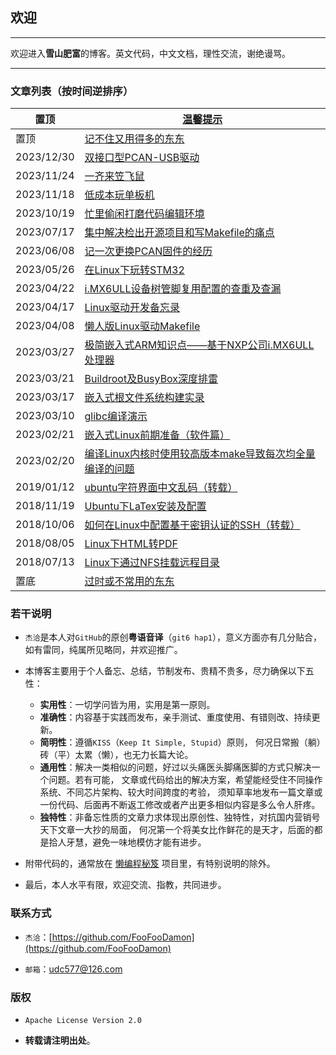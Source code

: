 <meta http-equiv="Content-Type" content="text/html; charset=utf-8" />
<base target="_blank" />

## 欢迎

---------------------------------------------------------------------------

欢迎进入**雪山肥富**的博客。英文代码，中文文档，理性交流，谢绝谩骂。

---------------------------------------------------------------------------

### 文章列表（按时间逆排序）

置顶 | [温馨提示](温馨提示.md)
-- | --
置顶 | [记不住又用得多的东东](记不住又用得多的东东.md)
2023/12/30 | [双接口型PCAN-USB驱动](dual_pcan_usb.md)
2023/11/24 | [一齐来笠飞鼠](docker_trapbat.md)
2023/11/18 | [低成本玩单板机](低成本玩单板机.md)
2023/10/19 | [忙里偷闲打磨代码编辑环境](忙里偷闲打磨代码编辑环境.md)
2023/07/17 | [集中解决检出开源项目和写Makefile的痛点](集中解决检出开源项目和写Makefile的痛点.md)
2023/06/08 | [记一次更换PCAN固件的经历](记一次更换PCAN固件的经历.md)
2023/05/26 | [在Linux下玩转STM32](在Linux下玩转STM32.md)
2023/04/22 | [i.MX6ULL设备树管脚复用配置的查重及查漏](i.MX6ULL设备树管脚复用配置的查重及查漏.md)
2023/04/17 | [Linux驱动开发备忘录](Linux驱动开发备忘录.md)
2023/04/08 | [懒人版Linux驱动Makefile](懒人版Linux驱动Makefile.md)
2023/03/27 | [极简嵌入式ARM知识点——基于NXP公司i.MX6ULL处理器](极简嵌入式ARM知识点——基于NXP公司i.MX6ULL处理器.md)
2023/03/21 | [Buildroot及BusyBox深度排雷](Buildroot及BusyBox深度排雷.md)
2023/03/17 | [嵌入式根文件系统构建实录](嵌入式根文件系统构建实录.md)
2023/03/10 | [glibc编译演示](glibc编译演示.md)
2023/02/21 | [嵌入式Linux前期准备（软件篇）](嵌入式Linux前期准备——软件篇.md)
2023/02/20 | [编译Linux内核时使用较高版本make导致每次均全量编译的问题](编译Linux内核时使用较高版本make导致每次均全量编译的问题.md)
2019/01/12 | <a href="ubuntu字符界面中文乱码 - chinabinlang的专栏 - CSDN博客.pdf">ubuntu字符界面中文乱码（转载）</a>
2018/11/19 | [Ubuntu下LaTex安装及配置](Ubuntu下LaTex安装及配置.md)
2018/10/06 | [如何在Linux中配置基于密钥认证的SSH（转载）](如何在Linux中配置基于密钥认证的SSH——转载.pdf)
2018/08/05 | [Linux下HTML转PDF](Linux下HTML转PDF.md)
2018/07/13 | [Linux下通过NFS挂载远程目录](Linux下通过NFS挂载远程目录.md)
置底 | [过时或不常用的东东](过时或不常用的东东.md)


### 若干说明

* `杰洽`是本人对`GitHub`的原创**粤语音译**（`git6 hap1`），意义方面亦有几分贴合，
如有雷同，纯属所见略同，并欢迎推广。

* 本博客主要用于个人备忘、总结，节制发布、贵精不贵多，尽力确保以下五性：
    * **实用性**：一切学问皆为用，实用是第一原则。
    * **准确性**：内容基于实践而发布，亲手测试、重度使用、有错则改、持续更新。
    * **简明性**：遵循`KISS`（`Keep It Simple, Stupid`）原则，
    何况日常搬（躺）砖（平）太累（懒），也无力长篇大论。
    * **通用性**：解决一类相似的问题，好过以头痛医头脚痛医脚的方式只解决一个问题。若有可能，
    文章或代码给出的解决方案，希望能经受住不同操作系统、不同芯片架构、较大时间跨度的考验，
    须知草率地发布一篇文章或一份代码、后面再不断返工修改或者产出更多相似内容是多么令人肝疼。
    * **独特性**：非备忘性质的文章力求体现出原创性、独特性，对抗国内营销号天下文章一大抄的局面，
    何况第一个将美女比作鲜花的是天才，后面的都是拾人牙慧，避免一味地模仿才能有进步。

* 附带代码的，通常放在
<a href="https://github.com/FooFooDamon/lazy_coding_skills" target="_blank">懒编程秘笈</a>
项目里，有特别说明的除外。

* 最后，本人水平有限，欢迎交流、指教，共同进步。


### 联系方式

* `杰洽`：[https://github.com/FooFooDamon](https://github.com/FooFooDamon)

* `邮箱`：<udc577@126.com>


### 版权

* `Apache License Version 2.0`

* **转载请注明出处**。

